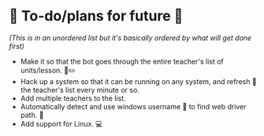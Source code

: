 🌈 To-do/plans for future 🚀
======

*(This is in an unordered list but it's basically ordered by what will get done first)*
* Make it so that the bot goes through the entire teacher's list of units/lesson. 📄✏️
* Hack up a system so that it can be running on any system, and refresh 🔄 the teacher's list every minute or so. 
* Add multiple teachers to the list.
* Automatically detect and use windows username 👋 to find web driver path. 💾
* Add support for Linux. 💻
